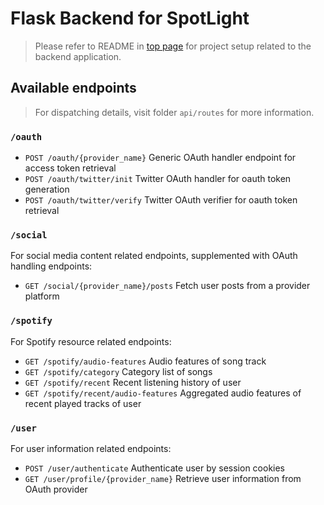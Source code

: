 # Flask Backend for SpotLight

> Please refer to README in [top page](https://github.com/terryluzj/cs-spotlight-personality-in-music/) for project setup related to the backend application.

## Available endpoints

> For dispatching details, visit folder `api/routes` for more information.

### `/oauth`

-   `POST /oauth/{provider_name}` Generic OAuth handler endpoint for access token retrieval
-   `POST /oauth/twitter/init` Twitter OAuth handler for oauth token generation
-   `POST /oauth/twitter/verify` Twitter OAuth verifier for oauth token retrieval

### `/social`

For social media content related endpoints, supplemented with OAuth handling endpoints:

-   `GET /social/{provider_name}/posts` Fetch user posts from a provider platform

### `/spotify`

For Spotify resource related endpoints:

-   `GET /spotify/audio-features` Audio features of song track
-   `GET /spotify/category` Category list of songs
-   `GET /spotify/recent` Recent listening history of user
-   `GET /spotify/recent/audio-features` Aggregated audio features of recent played tracks of user

### `/user`

For user information related endpoints:

-   `POST /user/authenticate` Authenticate user by session cookies
-   `GET /user/profile/{provider_name}` Retrieve user information from OAuth provider
